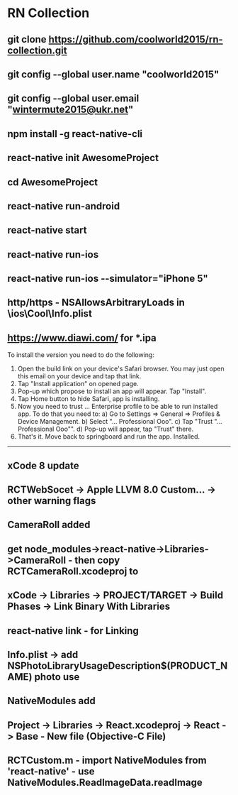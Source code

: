 # RN Collection
git clone https://github.com/coolworld2015/rn-collection.git
-------------------------------------------------------------------------------------------------
git config --global user.name "coolworld2015"
-------------------------------------------------------------------------------------------------
git config --global user.email "wintermute2015@ukr.net"
-------------------------------------------------------------------------------------------------
npm install -g react-native-cli
-------------------------------------------------------------------------------------------------
react-native init AwesomeProject
-------------------------------------------------------------------------------------------------
cd AwesomeProject
-------------------------------------------------------------------------------------------------
react-native run-android
-------------------------------------------------------------------------------------------------
react-native start
-------------------------------------------------------------------------------------------------
react-native run-ios
-------------------------------------------------------------------------------------------------
react-native run-ios --simulator="iPhone 5"
-------------------------------------------------------------------------------------------------
http/https - NSAllowsArbitraryLoads in \ios\Cool\Info.plist
-------------------------------------------------------------------------------------------------
https://www.diawi.com/ for *.ipa
-------------------------------------------------------------------------------------------------
To install the version you need to do the following:
1) Open the build link on your device's Safari browser. You may just open this email on your device and tap that link.
2) Tap "Install application" on opened page.
3) Pop-up which propose to install an app will appear. Tap "Install".
4) Tap Home button to hide Safari, app is installing.
5) Now you need to trust ... Enterprise profile to be able to run installed app. To do that you need to: 
a) Go to Settings => General => Profiles & Device Management.
b) Select "... Professional Ooo".
c) Tap "Trust "... Professional Ooo"".
d) Pop-up will appear, tap "Trust" there.
6) That's it. Move back to springboard and run the app.
Installed.
-----------------------------------------------------------------------------------------------------
xCode 8 update
-----------------------------------------------------------------------------------------------------
RCTWebSocet -> Apple LLVM 8.0 Custom... -> other warning flags
-----------------------------------------------------------------------------------------------------
CameraRoll added
-----------------------------------------------------------------------------------------------------
get node_modules->react-native->Libraries->CameraRoll - then copy RCTCameraRoll.xcodeproj to
-----------------------------------------------------------------------------------------------------
xCode -> Libraries -> PROJECT/TARGET -> Build Phases -> Link Binary With Libraries
-----------------------------------------------------------------------------------------------------
react-native link - for Linking
-----------------------------------------------------------------------------------------------------
Info.plist ->  add <key>NSPhotoLibraryUsageDescription</key><string>$(PRODUCT_NAME) photo use</string>
-----------------------------------------------------------------------------------------------------
NativeModules add
-----------------------------------------------------------------------------------------------------
Project -> Libraries -> React.xcodeproj -> React -> Base - New file (Objective-C File)
-----------------------------------------------------------------------------------------------------
RCTCustom.m - import NativeModules from 'react-native' - use NativeModules.ReadImageData.readImage
-----------------------------------------------------------------------------------------------------